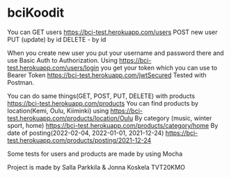 # bciKoodit
You can 
GET users https://bci-test.herokuapp.com/users
POST new user
PUT (update) by id
DELETE - by id

When you create new user you put your username and password there and use Basic Auth to Authorization.
Using https://bci-test.herokuapp.com/users/login you get your token which you can use to Bearer Token https://bci-test.herokuapp.com/jwtSecured
Tested with Postman.

You can do same things(GET, POST, PUT, DELETE) with products https://bci-test.herokuapp.com/products
You can find products by location(Kemi, Oulu, Kiiminki) using https://bci-test.herokuapp.com/products/location/Oulu
By category (music, winter sport, home)  https://bci-test.herokuapp.com/products/category/home
By date of posting(2022-02-04, 2022-01-01, 2021-12-24) https://bci-test.herokuapp.com/products/posting/2021-12-24

Some tests for users and products are made by using Mocha

Project is made by Salla Parkkila & Jonna Koskela TVT20KMO



